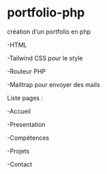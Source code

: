 # portfolio-php

création d'un portfolio en php


-HTML

-Tailwind CSS pour le style

-Routeur PHP

-Mailtrap pour envoyer des mails


Liste pages :


-Accueil

-Presentation

-Compétences

-Projets

-Contact
